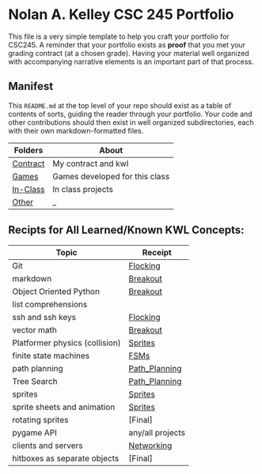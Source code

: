 # Nolan A. Kelley CSC 245 Portfolio

This file is a very simple template to help you craft your portfolio for CSC245.  A reminder that your portfolio exists as **proof** that you met your grading contract (at a chosen grade).   Having your material well organized with accompanying narrative elements is an important part of that process.

## Manifest

This `README.md` at the top level of your repo should exist as a table of contents of sorts, guiding the reader through your portfolio.  Your code and other contributions should then exist in well organized subdirectories, each with their own markdown-formatted files.

| Folders                           | About                             |
| -------                           | -------                           |
|[Contract](Contract/README.md)     | My contract and kwl               |
|[Games](Games/README.md)           | Games developed for this class    |
|[In-Class](In-Class/README.md)     | In class projects                 |
|[Other](Other/README.md)           | _                                 |


## Recipts for All Learned/Known KWL Concepts:
| Topic                             | Receipt  |
| -------                           | -------- |
|Git                                |[Flocking](Games/Flocking/Draft_Flocking/DevDiary.MD)|
|markdown                           |[Breakout](Games/Breakout/Final_Breakout/DevDiary.MD)|
|Object Oriented Python             |[Breakout](Games/Breakout/Final_Breakout/DevDiary.MD)|
|list comprehensions                ||
|ssh and ssh keys                   |[Flocking](Games/Flocking/Draft_Flocking/DevDiary.MD)|
|vector math                        |[Breakout](Games/Breakout/Final_Breakout/DevDiary.MD)|
|Platformer physics (collision)     |[Sprites](Games/Sprites/Draft_Sprites/DevDiary.MD)|
|finite state machines              |[FSMs](Games/FSMs/Draft_FSMs/DevDiary.md)              |
|path planning                      |[Path_Planning](Games/Path_Planning/Draft_Path_Planning/DevDiary.MD)|
|Tree Search                        |[Path_Planning](Games/Path_Planning/Draft_Path_Planning/DevDiary.MD)|
|sprites                            |[Sprites](Games/Sprites/Draft_Sprites/DevDiary.MD)|
|sprite sheets and animation        |[Sprites](Games/Sprites/Draft_Sprites/DevDiary.MD)|
|rotating sprites                   |[Final]|
|pygame API                         |any/all projects|
|clients and servers                |[Networking](Games/Networking/Draft_Networking/DevDiary.md)|
|hitboxes as separate objects       |[Final]|